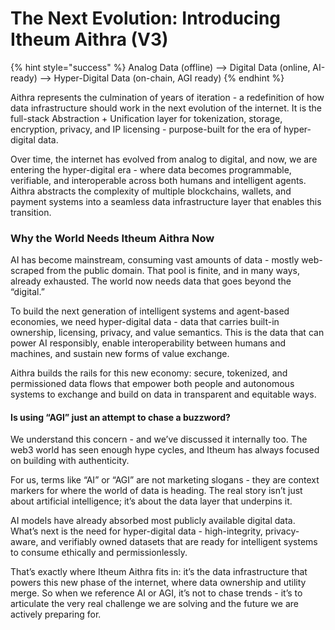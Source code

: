 # The Next Evolution: Introducing Itheum Aithra (V3)

{% hint style="success" %}
Analog Data (offline) —> Digital Data (online, AI-ready) —> Hyper-Digital Data (on-chain, AGI ready)
{% endhint %}

Aithra represents the culmination of years of iteration - a redefinition of how data infrastructure should work in the next evolution of the internet. It is the full-stack Abstraction + Unification layer for tokenization, storage, encryption, privacy, and IP licensing - purpose-built for the era of hyper-digital data.

Over time, the internet has evolved from analog to digital, and now, we are entering the hyper-digital era - where data becomes programmable, verifiable, and interoperable across both humans and intelligent agents. Aithra abstracts the complexity of multiple blockchains, wallets, and payment systems into a seamless data infrastructure layer that enables this transition.

### Why the World Needs Itheum Aithra Now

AI has become mainstream, consuming vast amounts of data - mostly web-scraped from the public domain. That pool is finite, and in many ways, already exhausted. The world now needs data that goes beyond the “digital.”

To build the next generation of intelligent systems and agent-based economies, we need hyper-digital data - data that carries built-in ownership, licensing, privacy, and value semantics. This is the data that can power AI responsibly, enable interoperability between humans and machines, and sustain new forms of value exchange.

Aithra builds the rails for this new economy: secure, tokenized, and permissioned data flows that empower both people and autonomous systems to exchange and build on data in transparent and equitable ways.

#### Is using “AGI” just an attempt to chase a buzzword?

We understand this concern - and we’ve discussed it internally too. The web3 world has seen enough hype cycles, and Itheum has always focused on building with authenticity.

For us, terms like “AI” or “AGI” are not marketing slogans - they are context markers for where the world of data is heading. The real story isn’t just about artificial intelligence; it’s about the data layer that underpins it.

AI models have already absorbed most publicly available digital data. What’s next is the need for hyper-digital data - high-integrity, privacy-aware, and verifiably owned datasets that are ready for intelligent systems to consume ethically and permissionlessly.

That’s exactly where Itheum Aithra fits in: it’s the data infrastructure that powers this new phase of the internet, where data ownership and utility merge. So when we reference AI or AGI, it’s not to chase trends - it’s to articulate the very real challenge we are solving and the future we are actively preparing for.
